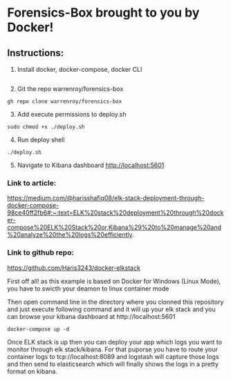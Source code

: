 # Forensics-Box brought to you by Docker!

## Instructions:
1) Install docker, docker-compose, docker CLI
```
```
2) Git the repo warrenroy/forensics-box 
```
gh repo clone warrenroy/forensics-box
```
3) Add execute permissions to deploy.sh
```    
sudo chmod +x ./deploy.sh
```
4) Run deploy shell
```
./deploy.sh
```
5) Navigate to Kibana dashboard
[http://localhost:5601](http://localhost:5601)


### Link to article:
https://medium.com/@harisshafiq08/elk-stack-deployment-through-docker-compose-98ce40ff2fb6#:~:text=ELK%20stack%20deployment%20through%20docker-compose%20ELK%20Stack%20or,Kibana%29%20to%20manage%20and%20analyze%20the%20logs%20efficiently.

### Link to github repo:
https://github.com/Haris3243/docker-elkstack

First off all! as this example is based on Docker for Windows (Linux Mode), you have to swicth your deamon to linux container mode

Then open command line in the directory where you clonned this repository and just execute following command and it will up your elk stack and you can browse your kibana dashboard at http://localhost:5601

```
docker-compose up -d
```

Once ELK stack is up then you can deploy your app which logs you want to monitor through elk stack/kibana. For that puporse you have to route your container logs to tcp://localhost:8089 and logstash will capture those logs and then send to elasticsearch which will finally shows the logs in a pretty format on kibana.

